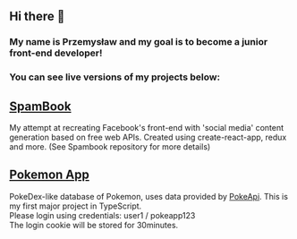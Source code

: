 ## Hi there 👋
### My name is Przemysław and my goal is to become a junior front-end developer!

### You can see live versions of my projects below:

## [SpamBook](https://przkol.github.io/spambook/)  
My attempt at recreating Facebook's front-end with 'social media' content generation based on free web APIs. Created using create-react-app, redux and more. (See Spambook repository for more details)  

## [Pokemon App](https://pokeapp-pkolka.herokuapp.com/) 
PokeDex-like database of Pokemon, uses data provided by [PokeApi](https://pokeapi.co/). This is my first major project in TypeScript.  
Please login using credentials: user1 / pokeapp123  
The login cookie will be stored for 30minutes.
<!--
**przkol/przkol** is a ✨ _special_ ✨ repository because its `README.md` (this file) appears on your GitHub profile.

Here are some ideas to get you started:
Hello 
- 🔭 I’m currently working on ...
- 🌱 I’m currently learning ...
- 👯 I’m looking to collaborate on ...
- 🤔 I’m looking for help with ...
- 💬 Ask me about ...
- 📫 How to reach me: ...
- 😄 Pronouns: ...
- ⚡ Fun fact: ...
-->
